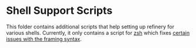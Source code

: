 # Shell Support Scripts 

This folder contains additional scripts that help setting up refinery for various shells.
Currently, it only contains a script for [zsh](zsh) which fixes [certain issues with the
framing syntax](https://github.com/binref/refinery/discussions/18). 